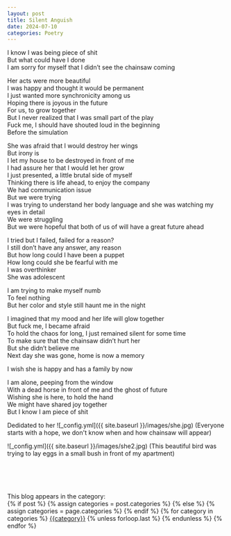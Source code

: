 ```yaml
---
layout: post
title: Silent Anguish
date: 2024-07-10
categories: Poetry
---
```



I know I was being piece of shit <br>
But what could have I done <br>
I am sorry for myself that I didn’t see the chainsaw coming <br>

Her acts were more beautiful <br>
I was happy and thought it would be permanent <br>
I just wanted more synchronicity among us <br>
Hoping there is joyous in the future <br>
For us, to grow together <br>
But I never realized that I was small part of the play <br>
Fuck me, I should have shouted loud in the beginning <br>
Before the simulation <br>

She was afraid that I would destroy her wings <br>
But irony is <br>
I let my house to be destroyed in front of me <br>
I had assure her that I would let her grow <br>
I just presented, a little brutal side of myself <br>
Thinking there is life ahead, to enjoy the company <br>
We had communication issue <br>
But we were trying <br>
I was trying to understand her body language and she was watching my eyes in detail <br>
We were struggling <br>
But we were hopeful that both of us of will have a great future ahead<br>

I tried but I failed, failed for a reason? <br>
I still don’t have any answer, any reason <br>
But how long could I have been a puppet <br>
How long could she be fearful with me <br>
I was overthinker <br>
She was adolescent <br>

I am trying to make myself numb <br>
To feel nothing <br> 
But her color and style still haunt me in the night <br>

I imagined that my mood and her life will glow together <br>
But fuck me, I became afraid <br>
To hold the chaos for long, I just remained silent for some time <br>
To make sure that the chainsaw didn’t hurt her <br>
But she didn’t believe me <br>
Next day she was gone, home is now a memory <br>

I wish she is happy and has a family by now <br>

I am alone, peeping from the window <br>
With a dead horse in front of me and the ghost of future <br>
Wishing she is here, to hold the hand <br>
We might have shared joy together <br>
But I know I am piece of shit <br>

Dedidated to her 
![_config.yml]({{ site.baseurl }}/images/she.jpg)
(Everyone starts with a hope, we don't know when and how chainsaw will appear)

![_config.yml]({{ site.baseurl }}/images/she2.jpg)
(This beautiful bird was trying to lay eggs in a small bush in front of my apartment)




<br>
<br>
<br>
<br>
This blog appears in the category: 
<br>
 
<div class="post-categories">
  {% if post %}
    {% assign categories = post.categories %}
  {% else %}
    {% assign categories = page.categories %}
  {% endif %}
  {% for category in categories %}
  <a href="{{site.baseurl}}/categories/#{{category|slugize}}">{{category}}</a>
  {% unless forloop.last %}&nbsp;{% endunless %}
  {% endfor %}
</div>

